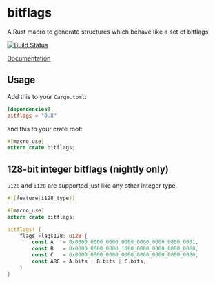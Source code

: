 bitflags
========

A Rust macro to generate structures which behave like a set of bitflags

[![Build Status](https://travis-ci.org/rust-lang-nursery/bitflags.svg?branch=master)](https://travis-ci.org/rust-lang-nursery/bitflags)

[Documentation](https://docs.rs/bitflags)

## Usage

Add this to your `Cargo.toml`:

```toml
[dependencies]
bitflags = "0.8"
```

and this to your crate root:

```rust
#[macro_use]
extern crate bitflags;
```

## 128-bit integer bitflags (nightly only)

`u128` and `i128` are supported just like any other integer type.

```rust
#![feature(i128_type)]

#[macro_use]
extern crate bitflags;

bitflags! {
    flags Flags128: u128 {
        const A   = 0x0000_0000_0000_0000_0000_0000_0000_0001,
        const B   = 0x0000_0000_0000_1000_0000_0000_0000_0000,
        const C   = 0x8000_0000_0000_0000_0000_0000_0000_0000,
        const ABC = A.bits | B.bits | C.bits,
    }
}
```
